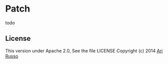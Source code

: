 # Patch

todo

## License

This version under Apache 2.0, See the file LICENSE
Copyright (c) 2014 [Ari Russo](http://arirusso.com) 
